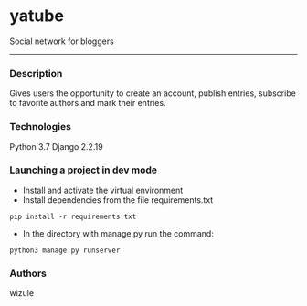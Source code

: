 # yatube
Social network for bloggers

---

### Description

Gives users the opportunity to create an account, publish entries, subscribe to favorite authors and mark their entries.

### Technologies
Python 3.7
Django 2.2.19

### Launching a project in dev mode
- Install and activate the virtual environment
- Install dependencies from the file requirements.txt
```
pip install -r requirements.txt
``` 
- In the directory with manage.py run the command:
```
python3 manage.py runserver
```

### Authors
wizule

